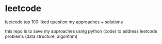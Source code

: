 # leetcode
leetcode top 100 liked question my approaches + solutions


this repo is to save my approaches using python (code) to address leetcode problems (data structure, algorithm)
